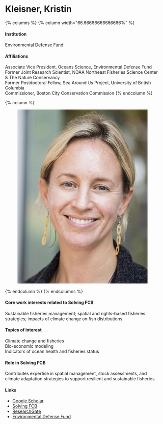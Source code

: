 # Kleisner, Kristin

{% columns %}
{% column width="66.66666666666666%" %}
#### Institution

Environmental Defense Fund

#### Affiliations

Associate Vice President, Oceans Science, Environmental Defense Fund\
Former Joint Research Scientist, NOAA Northeast Fisheries Science Center & The Nature Conservancy\
Former Postdoctoral Fellow, Sea Around Us Project, University of British Columbia\
Commissioner, Boston City Conservation Commission
{% endcolumn %}

{% column %}
<figure><img src="https://raw.githubusercontent.com/Solving-FCB/docs/refs/heads/main/.img/kleisner-k.webp" alt=""></figure>
{% endcolumn %}
{% endcolumns %}

#### Core work interests related to Solving FCB

Sustainable fisheries management; spatial and rights-based fisheries strategies; impacts of climate change on fish distributions

#### Topics of interest

Climate change and fisheries\
Bio-economic modeling\
Indicators of ocean health and fisheries status

#### Role in Solving FCB

Contributes expertise in spatial management, stock assessments, and climate adaptation strategies to support resilient and sustainable fisheries

#### Links

* [Google Scholar](https://scholar.google.com/citations?user=gGlfoP0AAAAJ)
* [Solving FCB](https://solvingfcb.org/people/kleisner-k/)
* [ResearchGate](https://www.researchgate.net/profile/Kristin-Kleisner)
* [Environmental Defense Fund](https://www.edf.org/people/kristin-kleisner)
